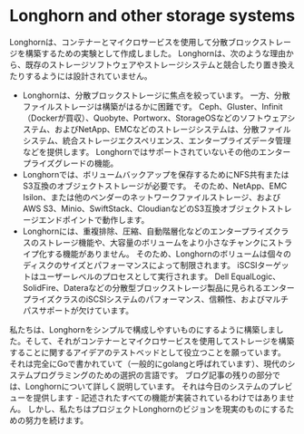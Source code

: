 # Longhorn and other storage systems

Longhornは、コンテナーとマイクロサービスを使用して分散ブロックストレージを構築するための実験として作成しました。 Longhornは、次のような理由から、既存のストレージソフトウェアやストレージシステムと競合したり置き換えたりするようには設計されていません。

- Longhornは、分散ブロックストレージに焦点を絞っています。 一方、分散ファイルストレージは構築がはるかに困難です。 Ceph、Gluster、Infinit（Dockerが買収）、Quobyte、Portworx、StorageOSなどのソフトウェアシステム、およびNetApp、EMCなどのストレージシステムは、分散ファイルシステム、統合ストレージエクスペリエンス、エンタープライズデータ管理などを提供します。 Longhornではサポートされていないその他のエンタープライズグレードの機能。
- Longhornでは、ボリュームバックアップを保存するためにNFS共有またはS3互換のオブジェクトストレージが必要です。 そのため、NetApp、EMC Isilon、または他のベンダーのネットワークファイルストレージ、およびAWS S3、Minio、SwiftStack、CloudianなどのS3互換オブジェクトストレージエンドポイントで動作します。
- Longhornには、重複排除、圧縮、自動階層化などのエンタープライズクラスのストレージ機能や、大容量のボリュームをより小さなチャンクにストライプ化する機能がありません。 そのため、Longhornのボリュームは個々のディスクのサイズとパフォーマンスによって制限されます。 iSCSIターゲットはユーザーレベルのプロセスとして実行されます。 Dell EqualLogic、SolidFire、Dateraなどの分散型ブロックストレージ製品に見られるエンタープライズクラスのiSCSIシステムのパフォーマンス、信頼性、およびマルチパスサポートが欠けています。

私たちは、Longhornをシンプルで構成しやすいものにするように構築しました。そして、それがコンテナーとマイクロサービスを使用してストレージを構築することに関するアイデアのテストベッドとして役立つことを願っています。 それは完全にGoで書かれていて（一般的にgolangと呼ばれています）、現代のシステムプログラミングのための選択の言語です。 ブログ記事の残りの部分では、Longhornについて詳しく説明しています。 それは今日のシステムのプレビューを提供します - 記述されたすべての機能が実装されているわけではありません。 しかし、私たちはプロジェクトLonghornのビジョンを現実のものにするための努力を続けます。

